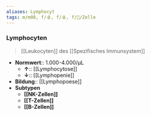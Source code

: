 ```yaml
---
aliases: Lymphocyt
tags: m/m08, f/🩸, f/🩸, f/🔬/Zelle
---
```

### Lymphocyten
> [[Leukocyten]] des [[Spezifisches Immunsystem]]
- **Normwert**:: 1.000-4.000/μL
	- **↑**:: [[Lymphocytose]]
	- **↓**:: [[Lymphopenie]]
- **Bildung**:: [[Lymphopoese]]
- **Subtypen**
	- **[[NK-Zellen]]**
	- **[[T-Zellen]]**
	- **[[B-Zellen]]**